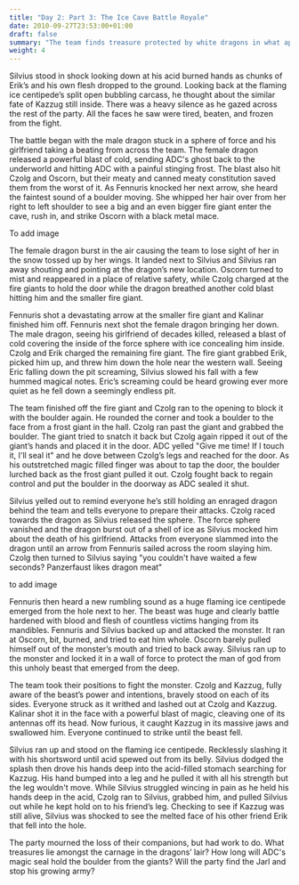 ```yaml
---
title: "Day 2: Part 3: The Ice Cave Battle Royale"
date: 2010-09-27T23:53:00+01:00
draft: false
summary: "The team finds treasure protected by white dragons in what appears to be Jarl's stronghold"
weight: 4
---
```

Silvius stood in shock looking down at his acid burned hands as chunks of Erik’s and his own flesh dropped to the ground. Looking back at the flaming ice centipede’s split open bubbling carcass, he thought about the similar fate of Kazzug still inside. There was a heavy silence as he gazed across the rest of the party. All the faces he saw were tired, beaten, and frozen from the fight.

The battle began with the male dragon stuck in a sphere of force and his girlfriend taking a beating from across the team. The female dragon released a powerful blast of cold, sending ADC's ghost back to the underworld and hitting ADC with a painful stinging frost. The blast also hit Czolg and Oscorn, but their meaty and canned meaty constitution saved them from the worst of it.  As Fennuris knocked her next arrow, she heard the faintest sound of a boulder moving. She whipped her hair over from her right to left shoulder to see a big and an even bigger fire giant enter the cave, rush in, and strike Oscorn with a black metal mace.

To add image

The female dragon burst in the air causing the team to lose sight of her in the snow tossed up by her wings. It landed next to Silvius and Silvius ran away shouting and pointing at the dragon’s new location. Oscorn turned to mist and reappeared in a place of relative safety, while Czolg charged at the fire giants to hold the door while the dragon breathed another cold blast hitting him and the smaller fire giant.

Fennuris shot a devastating arrow at the smaller fire giant and Kalinar finished him off. Fennuris next shot the female dragon bringing her down. The male dragon, seeing his girlfriend of decades killed, released a blast of cold covering the inside of the force sphere with ice concealing him inside. Czolg and Erik charged the remaining fire giant. The fire giant grabbed Erik, picked him up, and threw him down the hole near the western wall. Seeing Eric falling down the pit screaming, Silvius slowed his fall with a few hummed magical notes. Eric’s screaming could be heard growing ever more quiet as he fell down a seemingly endless pit. 

The team finished off the fire giant and Czolg ran to the opening to block it with the boulder again. He rounded the corner and took a boulder to the face from a frost giant in the hall. Czolg ran past the giant and grabbed the boulder. The giant tried to snatch it back but Czolg again ripped it out of the giant’s hands and placed it in the door. ADC yelled "Give me time! If I touch it, I'll seal it" and he dove between Czolg’s legs and reached for the door. As his outstretched magic filled finger was about to tap the door, the boulder lurched back as the frost giant pulled it out. Czolg fought back to regain control and put the boulder in the doorway as ADC sealed it shut.

Silvius yelled out to remind everyone he’s still holding an enraged dragon behind the team and tells everyone to prepare their attacks. Czolg raced towards the dragon as Silvius released the sphere. The force sphere vanished and the dragon burst out of a shell of ice as Silvius mocked him about the death of his girlfriend. Attacks from everyone slammed into the dragon until an arrow from Fennuris sailed across the room slaying him. Czolg then turned to Silvius saying "you couldn't have waited a few seconds? Panzerfaust likes dragon meat"

to add image

Fennuris then heard a new rumbling sound as a huge flaming ice centipede emerged from the hole next to her. The beast was huge and clearly battle hardened with blood and flesh of countless victims hanging from its mandibles. Fennuris and Silvius backed up and attacked the monster. It ran at Oscorn, bit, burned, and tried to eat him whole. Oscorn barely pulled himself out of the monster’s mouth and tried to back away. Silvius ran up to the monster and locked it in a wall of force to protect the man of god from this unholy beast that emerged from the deep.

The team took their positions to fight the monster. Czolg and Kazzug, fully aware of the beast’s power and intentions, bravely stood on each of its sides. Everyone struck as it writhed and lashed out at Czolg and Kazzug. Kalinar shot it in the face with a powerful blast of magic, cleaving one of its antennas off its head. Now furious, it caught Kazzug in its massive jaws and swallowed him. Everyone continued to strike until the beast fell. 

Silvius ran up and stood on the flaming ice centipede. Recklessly slashing it with his shortsword until acid spewed out from its belly. Silvius dodged the splash then drove his hands deep into the acid-filled stomach searching for Kazzug. His hand bumped into a leg and he pulled it with all his strength but the leg wouldn't move. While Silvius struggled wincing in pain as he held his hands deep in the acid, Czolg ran to Silvius, grabbed him, and pulled Silvius out while he kept hold on to his friend’s leg. Checking to see if Kazzug was still alive, Silvius was shocked to see the melted face of his other friend Erik that fell into the hole.

The party mourned the loss of their companions, but had work to do. What treasures lie amongst the carnage in the dragons’ lair? How long will ADC's magic seal hold the boulder from the giants? Will the party find the Jarl and stop his growing army? 
